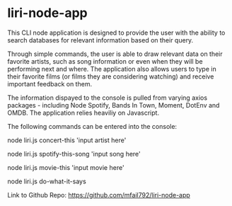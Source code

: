 # liri-node-app

This CLI node application is designed to provide the user with the ability to search databases for relevant information based on their query.  

Through simple commands, the user is able to draw relevant data on their favorite artists, such as song information or even when they will be performing next and where.  The application also allows users to type in their favorite films (or films they are considering watching) and receive important feedback on them.

The information dispayed to the console is pulled from varying axios packages - including Node Spotify, Bands In Town, Moment, DotEnv and OMDB.  The application relies heaviliy on Javascript.


The following commands can be entered into the console:

node liri.js concert-this 'input artist here'

node liri.js spotify-this-song 'input song here'

node liri.js movie-this 'input movie here'

node liri.js do-what-it-says


Link to Github Repo:  https://github.com/mfail792/liri-node-app


